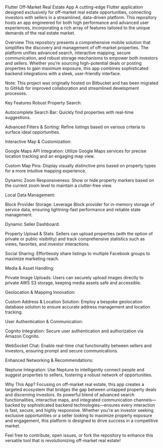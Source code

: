 Flutter Off-Market Real Estate App
A cutting-edge Flutter application designed exclusively for off-market real estate opportunities, connecting investors with sellers in a streamlined, data-driven platform. This repository hosts an app engineered for both high performance and advanced user experiences, incorporating a rich array of features tailored to the unique demands of the real estate market.

Overview
This repository presents a comprehensive mobile solution that simplifies the discovery and management of off-market properties. The platform unifies advanced search, interactive mapping, secure communication, and robust storage mechanisms to empower both investors and sellers. Whether you’re sourcing high-potential deals or posting properties to gain maximum exposure, this app combines sophisticated backend integrations with a sleek, user-friendly interface.

Note: This project was originally hosted on Bitbucket and has been migrated to GitHub for improved collaboration and streamlined development processes.

Key Features
Robust Property Search:

Autocomplete Search Bar: Quickly find properties with real-time suggestions.

Advanced Filters & Sorting: Refine listings based on various criteria to surface ideal opportunities.

Interactive Map & Customization:

Google Maps API Integration: Utilize Google Maps services for precise location tracking and an engaging map view.

Custom Map Pins: Display visually distinctive pins based on property types for a more intuitive mapping experience.

Dynamic Zoom Responsiveness: Show or hide property markers based on the current zoom level to maintain a clutter-free view.

Local Data Management:

Block Provider Storage: Leverage Block provider for in-memory storage of service data, ensuring lightning-fast performance and reliable state management.

Dynamic Seller Dashboard:

Property Upload & Stats: Sellers can upload properties (with the option of private or public visibility) and track comprehensive statistics such as views, favorites, and investor interactions.

Social Sharing: Effortlessly share listings to multiple Facebook groups to maximize marketing reach.

Media & Asset Handling:

Private Image Uploads: Users can securely upload images directly to private AWS S3 storage, keeping media assets safe and accessible.

Geolocation & Mapping Innovation:

Custom Address & Location Solution: Employ a bespoke geolocation database solution to ensure accurate address management and location tracking.

User Authentication & Communication:

Cognito Integration: Secure user authentication and authorization via Amazon Cognito.

WebSocket Chat: Enable real-time chat functionality between sellers and investors, ensuring prompt and secure communications.

Enhanced Networking & Recommendations:

Neptune Integration: Use Neptune to intelligently connect people and suggest properties to sellers, fostering a robust network of opportunities.

Why This App?
Focusing on off-market real estate, this app creates a targeted ecosystem that bridges the gap between untapped property deals and discerning investors. Its powerful blend of advanced search functionalities, interactive maps, and integrated communication channels—backed by sophisticated backend technologies—ensures every interaction is fast, secure, and highly responsive. Whether you're an investor seeking exclusive opportunities or a seller looking to maximize property exposure and engagement, this platform is designed to drive success in a competitive market.

Feel free to contribute, open issues, or fork the repository to enhance this versatile tool that is revolutionizing off-market real estate!